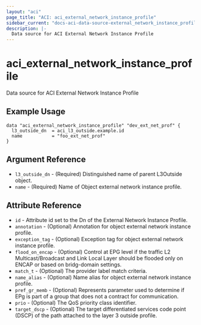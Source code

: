 ```yaml
---
layout: "aci"
page_title: "ACI: aci_external_network_instance_profile"
sidebar_current: "docs-aci-data-source-external_network_instance_profile"
description: |-
  Data source for ACI External Network Instance Profile
---
```


# aci_external_network_instance_profile

Data source for ACI External Network Instance Profile

## Example Usage

```hcl
data "aci_external_network_instance_profile" "dev_ext_net_prof" {
  l3_outside_dn  = aci_l3_outside.example.id
  name           = "foo_ext_net_prof"
}
```

## Argument Reference

- `l3_outside_dn` - (Required) Distinguished name of parent L3Outside object.
- `name` - (Required) Name of Object external network instance profile.

## Attribute Reference

- `id` - Attribute id set to the Dn of the External Network Instance Profile.
- `annotation` - (Optional) Annotation for object external network instance profile.
- `exception_tag` - (Optional) Exception tag for object external network instance profile.
- `flood_on_encap` - (Optional) Control at EPG level if the traffic L2 Multicast/Broadcast and Link Local Layer should be flooded only on ENCAP or based on bridg-domain settings.
- `match_t` - (Optional) The provider label match criteria.
- `name_alias` - (Optional) Name alias for object external network instance profile.
- `pref_gr_memb` - (Optional) Represents parameter used to determine if EPg is part of a group that does not a contract for communication.
- `prio` - (Optional) The QoS priority class identifier.
- `target_dscp` - (Optional) The target differentiated services code point (DSCP) of the path attached to the layer 3 outside profile.
